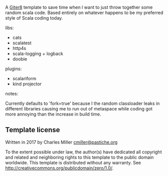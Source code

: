A [Giter8][g8] template to save time when I want to just throw together some
random scala code. Based entirely on whatever happens to be my preferred style
of Scala coding today.

libs:

* cats
* scalatest
* http4s
* scala-logging + logback
* doobie

plugins:

* scalariform
* kind projector

notes:

Currently defaults to 'fork=true' because I the random classloader leaks in different libraries causing me
to run out of metaspace while coding got more annoying than the increase in build time.

Template license
----------------
Written in 2017 by Charles Miller <cmiller@pastiche.org>

To the extent possible under law, the author(s) have dedicated all copyright and related
and neighboring rights to this template to the public domain worldwide.
This template is distributed without any warranty. See <http://creativecommons.org/publicdomain/zero/1.0/>.

[g8]: http://www.foundweekends.org/giter8/
